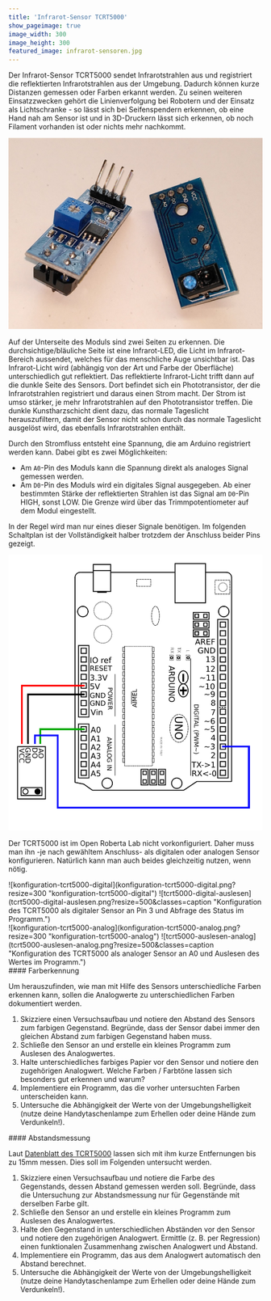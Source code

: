 ```yaml
---
title: 'Infrarot-Sensor TCRT5000'
show_pageimage: true
image_width: 300
image_height: 300
featured_image: infrarot-sensoren.jpg
---
```


Der Infrarot-Sensor TCRT5000 sendet Infrarotstrahlen aus und registriert die reflektierten Infrarotstrahlen aus der Umgebung. Dadurch können kurze Distanzen gemessen oder Farben erkannt werden. Zu seinen weiteren Einsatzzwecken gehört die Linienverfolgung bei Robotern und der Einsatz als Lichtschranke - so lässt sich bei Seifenspendern erkennen, ob eine Hand nah am Sensor ist und in 3D-Druckern lässt sich erkennen, ob noch Filament vorhanden ist oder nichts mehr nachkommt.

![infrarot-sensoren](infrarot-sensoren.jpg?lightbox=1024&resize=500&classes=caption "Infrarot-Sensor-Modul TCRT5000.")

Auf der Unterseite des Moduls sind zwei Seiten zu erkennen. Die durchsichtige/bläuliche Seite ist eine Infrarot-LED, die Licht im Infrarot-Bereich aussendet, welches für das menschliche Auge unsichtbar ist. Das Infrarot-Licht wird (abhängig von der Art und Farbe der Oberfläche) unterschiedlich gut reflektiert. Das reflektierte Infrarot-Licht trifft dann auf die dunkle Seite des Sensors. Dort befindet sich ein Phototransistor, der die Infrarotstrahlen registriert und daraus einen Strom macht. Der Strom ist umso stärker, je mehr Infrarotstrahlen auf den Phototransistor treffen. Die dunkle Kunstharzschicht dient dazu, das normale Tageslicht herauszufiltern, damit der Sensor nicht schon durch das normale Tageslicht ausgelöst wird, das ebenfalls Infrarotstrahlen enthält.

Durch den Stromfluss entsteht eine Spannung, die am Arduino registriert werden kann. Dabei gibt es zwei Möglichkeiten:

- Am `A0`-Pin des Moduls kann die Spannung direkt als analoges Signal gemessen werden.
- Am `D0`-Pin des Moduls wird ein digitales Signal ausgegeben. Ab einer bestimmten Stärke der reflektierten Strahlen ist das Signal am `D0`-Pin HIGH, sonst LOW. Die Grenze wird über das Trimmpotentiometer auf dem Modul eingestellt.

In der Regel wird man nur eines dieser Signale benötigen. Im folgenden Schaltplan ist der Vollständigkeit halber trotzdem der Anschluss beider Pins gezeigt.

![schaltplan-tcrt5000](schaltplan-tcrt5000.png?lightbox=1024&resize=500&classes=caption "Schaltplan zum Anschluss des Sensors TCRT5000 am Arduino.")

Der TCRT5000 ist im Open Roberta Lab nicht vorkonfiguriert. Daher muss man ihn -je nach gewähltem Anschluss- als digitalen oder analogen Sensor konfigurieren. Natürlich kann man auch beides gleichzeitig nutzen, wenn nötig.

<div class="flex-box">
<div markdown="1">
![konfiguration-tcrt5000-digital](konfiguration-tcrt5000-digital.png?resize=300 "konfiguration-tcrt5000-digital")
![tcrt5000-digital-auslesen](tcrt5000-digital-auslesen.png?resize=500&classes=caption "Konfiguration des TCRT5000 als digitaler Sensor an Pin 3 und Abfrage des Status im Programm.")
</div>
<div markdown="1">
![konfiguration-tcrt5000-analog](konfiguration-tcrt5000-analog.png?resize=300 "konfiguration-tcrt5000-analog")
![tcrt5000-auslesen-analog](tcrt5000-auslesen-analog.png?resize=500&classes=caption "Konfiguration des TCRT5000 als analoger Sensor an A0 und Auslesen des Wertes im Programm.")
</div>
</div>

<div markdown="1" class="aufgabe">
#### Farberkennung

Um herauszufinden, wie man mit Hilfe des Sensors unterschiedliche Farben erkennen kann, sollen die Analogwerte zu unterschiedlichen Farben dokumentiert werden.

1. Skizziere einen Versuchsaufbau und notiere den Abstand des Sensors zum farbigen Gegenstand. Begründe, dass der Sensor dabei immer den gleichen Abstand zum farbigen Gegenstand haben muss.
2. Schließe den Sensor an und erstelle ein kleines Programm zum Auslesen des Analogwertes.
3. Halte unterschiedliches farbiges Papier vor den Sensor und notiere den zugehörigen Analogwert. Welche Farben / Farbtöne lassen sich besonders gut erkennen und warum?
4. Implementiere ein Programm, das die vorher untersuchten Farben unterscheiden kann.
5. Untersuche die Abhängigkeit der Werte von der Umgebungshelligkeit (nutze deine Handytaschenlampe zum Erhellen oder deine Hände zum Verdunkeln!).
</div>

<div markdown="1" class="aufgabe">
#### Abstandsmessung

Laut [Datenblatt des TCRT5000](https://www.mouser.de/datasheet/2/427/tcrt5000-240273.pdf) lassen sich mit ihm kurze Entfernungen bis zu 15mm messen. Dies soll im Folgenden untersucht werden.

1. Skizziere einen Versuchsaufbau und notiere die Farbe des Gegenstands, dessen Abstand gemessen werden soll. Begründe, dass die Untersuchung zur Abstandsmessung nur für Gegenstände mit derselben Farbe gilt.
2. Schließe den Sensor an und erstelle ein kleines Programm zum Auslesen des Analogwertes.
3. Halte den Gegenstand in unterschiedlichen Abständen vor den Sensor und notiere den zugehörigen Analogwert. Ermittle (z. B. per Regression) einen funktionalen Zusammenhang zwischen Analogwert und Abstand.
4. Implementiere ein Programm, das aus dem Analogwert automatisch den Abstand berechnet.
5. Untersuche die Abhängigkeit der Werte von der Umgebungshelligkeit (nutze deine Handytaschenlampe zum Erhellen oder deine Hände zum Verdunkeln!).
</div>


